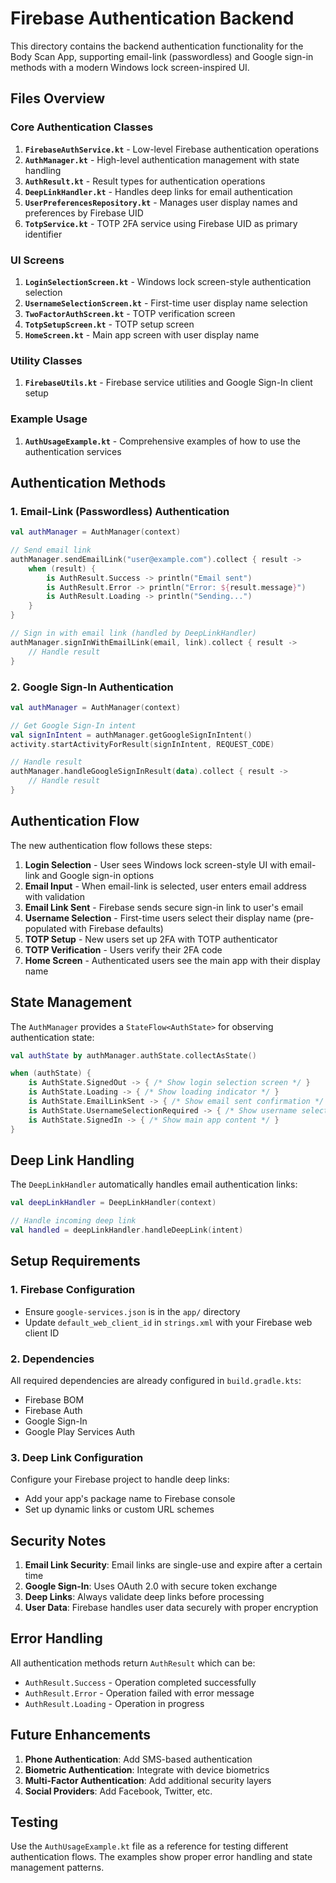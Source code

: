 # Firebase Authentication Backend

This directory contains the backend authentication functionality for the Body Scan App, supporting email-link (passwordless) and Google sign-in methods with a modern Windows lock screen-inspired UI.

## Files Overview

### Core Authentication Classes

1. **`FirebaseAuthService.kt`** - Low-level Firebase authentication operations
2. **`AuthManager.kt`** - High-level authentication management with state handling
3. **`AuthResult.kt`** - Result types for authentication operations
4. **`DeepLinkHandler.kt`** - Handles deep links for email authentication
5. **`UserPreferencesRepository.kt`** - Manages user display names and preferences by Firebase UID
6. **`TotpService.kt`** - TOTP 2FA service using Firebase UID as primary identifier

### UI Screens

1. **`LoginSelectionScreen.kt`** - Windows lock screen-style authentication selection
2. **`UsernameSelectionScreen.kt`** - First-time user display name selection
3. **`TwoFactorAuthScreen.kt`** - TOTP verification screen
4. **`TotpSetupScreen.kt`** - TOTP setup screen
5. **`HomeScreen.kt`** - Main app screen with user display name

### Utility Classes

1. **`FirebaseUtils.kt`** - Firebase service utilities and Google Sign-In client setup

### Example Usage

1. **`AuthUsageExample.kt`** - Comprehensive examples of how to use the authentication services

## Authentication Methods

### 1. Email-Link (Passwordless) Authentication

```kotlin
val authManager = AuthManager(context)

// Send email link
authManager.sendEmailLink("user@example.com").collect { result ->
    when (result) {
        is AuthResult.Success -> println("Email sent")
        is AuthResult.Error -> println("Error: ${result.message}")
        is AuthResult.Loading -> println("Sending...")
    }
}

// Sign in with email link (handled by DeepLinkHandler)
authManager.signInWithEmailLink(email, link).collect { result ->
    // Handle result
}
```

### 2. Google Sign-In Authentication

```kotlin
val authManager = AuthManager(context)

// Get Google Sign-In intent
val signInIntent = authManager.getGoogleSignInIntent()
activity.startActivityForResult(signInIntent, REQUEST_CODE)

// Handle result
authManager.handleGoogleSignInResult(data).collect { result ->
    // Handle result
}
```

## Authentication Flow

The new authentication flow follows these steps:

1. **Login Selection** - User sees Windows lock screen-style UI with email-link and Google sign-in options
2. **Email Input** - When email-link is selected, user enters email address with validation
3. **Email Link Sent** - Firebase sends secure sign-in link to user's email
4. **Username Selection** - First-time users select their display name (pre-populated with Firebase defaults)
5. **TOTP Setup** - New users set up 2FA with TOTP authenticator
6. **TOTP Verification** - Users verify their 2FA code
7. **Home Screen** - Authenticated users see the main app with their display name

## State Management

The `AuthManager` provides a `StateFlow<AuthState>` for observing authentication state:

```kotlin
val authState by authManager.authState.collectAsState()

when (authState) {
    is AuthState.SignedOut -> { /* Show login selection screen */ }
    is AuthState.Loading -> { /* Show loading indicator */ }
    is AuthState.EmailLinkSent -> { /* Show email sent confirmation */ }
    is AuthState.UsernameSelectionRequired -> { /* Show username selection screen */ }
    is AuthState.SignedIn -> { /* Show main app content */ }
}
```

## Deep Link Handling

The `DeepLinkHandler` automatically handles email authentication links:

```kotlin
val deepLinkHandler = DeepLinkHandler(context)

// Handle incoming deep link
val handled = deepLinkHandler.handleDeepLink(intent)
```

## Setup Requirements

### 1. Firebase Configuration

- Ensure `google-services.json` is in the `app/` directory
- Update `default_web_client_id` in `strings.xml` with your Firebase web client ID

### 2. Dependencies

All required dependencies are already configured in `build.gradle.kts`:
- Firebase BOM
- Firebase Auth
- Google Sign-In
- Google Play Services Auth

### 3. Deep Link Configuration

Configure your Firebase project to handle deep links:
- Add your app's package name to Firebase console
- Set up dynamic links or custom URL schemes

## Security Notes

1. **Email Link Security**: Email links are single-use and expire after a certain time
2. **Google Sign-In**: Uses OAuth 2.0 with secure token exchange
3. **Deep Links**: Always validate deep links before processing
4. **User Data**: Firebase handles user data securely with proper encryption

## Error Handling

All authentication methods return `AuthResult` which can be:
- `AuthResult.Success` - Operation completed successfully
- `AuthResult.Error` - Operation failed with error message
- `AuthResult.Loading` - Operation in progress

## Future Enhancements

1. **Phone Authentication**: Add SMS-based authentication
2. **Biometric Authentication**: Integrate with device biometrics
3. **Multi-Factor Authentication**: Add additional security layers
4. **Social Providers**: Add Facebook, Twitter, etc.

## Testing

Use the `AuthUsageExample.kt` file as a reference for testing different authentication flows. The examples show proper error handling and state management patterns.
